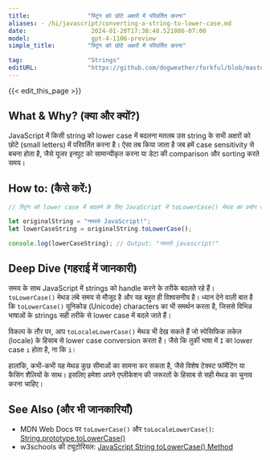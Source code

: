 ```yaml
---
title:                "स्ट्रिंग को छोटे अक्षरों में परिवर्तित करना"
aliases: - /hi/javascript/converting-a-string-to-lower-case.md
date:                  2024-01-20T17:38:48.521086-07:00
model:                 gpt-4-1106-preview
simple_title:         "स्ट्रिंग को छोटे अक्षरों में परिवर्तित करना"

tag:                  "Strings"
editURL:              "https://github.com/dogweather/forkful/blob/master/content/hi/javascript/converting-a-string-to-lower-case.md"
---
```


{{< edit_this_page >}}

## What & Why? (क्या और क्यों?)
JavaScript में किसी string को lower case में बदलना मतलब उस string के सभी अक्षरों को छोटे (small letters) में परिवर्तित करना है। ऐसा तब किया जाता है जब हमें case sensitivity से बचना होता है, जैसे यूजर इनपुट को सामान्यीकृत करना या डेटा की comparison और sorting करते समय।

## How to: (कैसे करें:)
```Javascript
// स्ट्रिंग को lower case में बदलने के लिए JavaScript में toLowerCase() मेथड का प्रयोग करते हैं।

let originalString = "नमस्ते JavaScript!";
let lowerCaseString = originalString.toLowerCase();

console.log(lowerCaseString); // Output: "नमस्ते javascript!"
```

## Deep Dive (गहराई में जानकारी)
समय के साथ JavaScript में strings को handle करने के तरीके बदलते रहे हैं। `toLowerCase()` मेथड लंबे समय से मौजूद है और यह बहुत ही विश्वसनीय है। ध्यान देने वाली बात है कि `toLowerCase()` यूनिकोड (Unicode) characters का भी समर्थन करता है, जिससे विभिन्न भाषाओं के strings सही तरीके से lower case में बदले जाते हैं।

विकल्प के तौर पर, आप `toLocaleLowerCase()` मेथड भी देख सकते हैं जो स्पेसिफिक लकेल (locale) के हिसाब से lower case conversion करता है। जैसे कि तुर्की भाषा में `I` का lower case `ı` होता है, ना कि `i`।

हालांकि, कभी-कभी यह मेथड कुछ सीमाओं का सामना कर सकता है, जैसे विशेष टेक्स्ट फॉर्मेटिंग या कैसिंग शैलियों के साथ। इसलिए हमेशा अपने एप्लीकेशन की जरूरतों के हिसाब से सही मेथड का चुनाव करना चाहिए।

## See Also (और भी जानकारियाँ)
- MDN Web Docs पर `toLowerCase()` और `toLocaleLowerCase()`: [String.prototype.toLowerCase()](https://developer.mozilla.org/en-US/docs/Web/JavaScript/Reference/Global_Objects/String/toLowerCase)
- w3schools की ट्यूटोरियल: [JavaScript String toLowerCase() Method](https://www.w3schools.com/jsref/jsref_tolowercase.asp)

